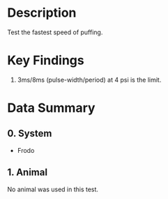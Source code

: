 # Description
Test the fastest speed of puffing.
# Key Findings
1. 3ms/8ms (pulse-width/period) at 4 psi is the limit.

# Data Summary
## 0. System
- Frodo

## 1. Animal
No animal was used in this test.